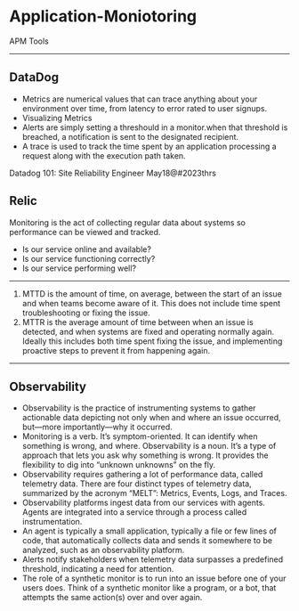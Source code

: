 # Application-Moniotoring
APM Tools

---
## DataDog
- Metrics are numerical values that can trace anything about your environment over time, from latency to error rated to user signups.
- Visualizing Metrics
- Alerts are simply setting a threshould in a monitor.when that threshold is breached, a notification is sent to the designated recipient.
- A trace is used to track the time spent by an application processing a request along with the execution path taken.

Datadog 101: Site Reliability Engineer
May18@#2023thrs

## Relic
Monitoring is the act of collecting regular data about systems so performance can be viewed and tracked.
- Is our service online and available?
- Is our service functioning correctly?
- Is our service performing well? 
---
1. MTTD is the amount of time, on average, between the start of an issue and when teams become aware of it. This does not include time spent troubleshooting or fixing the issue.
2. MTTR is the average amount of time between when an issue is detected, and when systems are fixed and operating normally again. Ideally this includes both time spent fixing the issue, and implementing proactive steps to prevent it from happening again.
---
## Observability 
- Observability is the practice of instrumenting systems to gather actionable data depicting not only when and where an issue occurred, but—more importantly—why it occurred.
- Monitoring is a verb. It’s symptom-oriented. It can identify when something is wrong, and where. Observability is a noun. It’s a type of approach that lets you ask why something is wrong. It provides the flexibility to dig into “unknown unknowns” on the fly.
- Observability requires gathering a lot of performance data, called telemetry data. There are four distinct types of telemetry data, summarized by the acronym “MELT”: Metrics, Events, Logs, and Traces.
- Observability platforms ingest data from our services with agents. Agents are integrated into a service through a process called instrumentation.
- An agent is typically a small application, typically a file or few lines of code, that automatically collects data and sends it somewhere to be analyzed, such as an observability platform.
- Alerts notify stakeholders when telemetry data surpasses a predefined threshold, indicating a need for attention.
- The role of a synthetic monitor is to run into an issue before one of your users does. Think of a synthetic monitor like a program, or a bot, that attempts the same action(s) over and over again.
